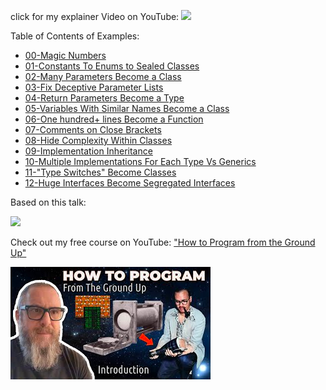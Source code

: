 click for my explainer Video on YouTube:
[<img src="https://github.com/realityexpander/Abstraction_Patterns_From_Cplusplus/assets/5157474/ec2b62d1-15a9-4070-9f2f-e5d9b0a44511">](https://youtu.be/3pRwlcSK1A0)

Table of Contents of Examples:

- [00-Magic Numbers](./src/main/kotlin/00_MagicNumbers.kt)
- [01-Constants To Enums to Sealed Classes](./src/main/kotlin/01_ConstantToEnumToSealedClass.kt)
- [02-Many Parameters Become a Class](src/main/kotlin/02_ManyParamsBecomeAClass.kt)
- [03-Fix Deceptive Parameter Lists](src/main/kotlin/03_FixDeceptiveParameterLists.kt)
- [04-Return Parameters Become a Type](src/main/kotlin/04_ReturnParametersReplacedWithAType.kt)
- [05-Variables With Similar Names Become a Class](src/main/kotlin/05_VariablesWithSimilarNamesBecomeAClass.kt)
- [06-One hundred+ lines Become a Function](src/main/kotlin/06_OneHundredLinesToAFunction.kt)
- [07-Comments on Close Brackets](src/main/kotlin/07_CommentsOnCloseBrackets.kt)
- [08-Hide Complexity Within Classes](src/main/kotlin/08_HideComplexityWithinClasses.kt)
- [09-Implementation Inheritance](src/main/kotlin/09_ImplementationInheritance.kt)
- [10-Multiple Implementations For Each Type Vs Generics](src/main/kotlin/10_MultipleImplementationsForEachTypeVsGenerics.kt)
- [11-"Type Switches" Become Classes](src/main/kotlin/11_TypeSwitchesInsteadOfUsingClasses.kt)
- [12-Huge Interfaces Become Segregated Interfaces](src/main/kotlin/12_HugeInterfaceToSegregatedInterface.kt)

Based on this talk:

[<img src="https://github.com/realityexpander/Abstraction_Patterns_From_Cplusplus/assets/5157474/209b5e87-b698-450f-b999-b2b6c0fd768e">](https://www.youtube.com/watch?v=rfIX0FzKHF0)


Check out my free course on YouTube: ["How to Program from the Ground Up"](https://www.youtube.com/playlist?list=PLzUxWOrVXB4QHsURai1GmmhmqAUVNbfno)

[<img src="assets/how-to-program.png">](https://www.youtube.com/playlist?list=PLzUxWOrVXB4QHsURai1GmmhmqAUVNbfno)
